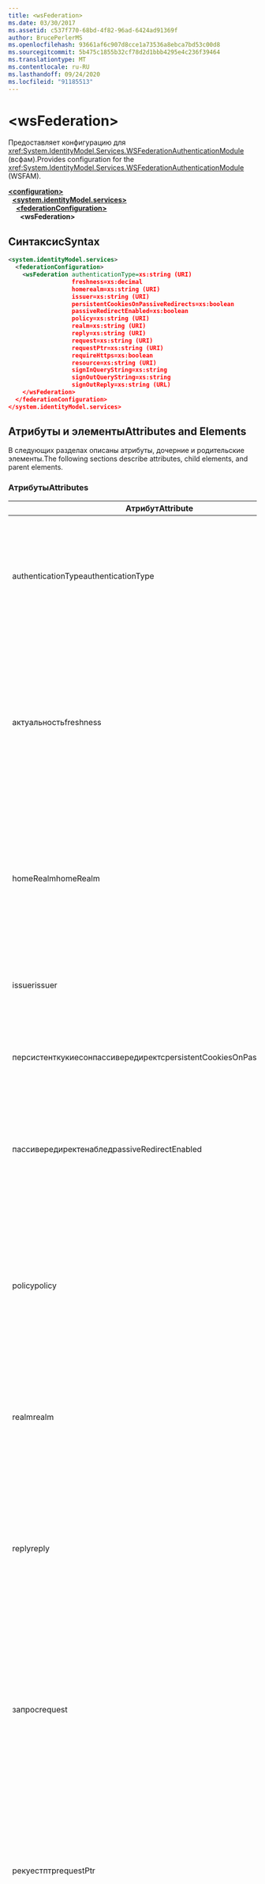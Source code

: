 ```yaml
---
title: <wsFederation>
ms.date: 03/30/2017
ms.assetid: c537f770-68bd-4f82-96ad-6424ad91369f
author: BrucePerlerMS
ms.openlocfilehash: 93661af6c907d8cce1a73536a8ebca7bd53c00d8
ms.sourcegitcommit: 5b475c1855b32cf78d2d1bbb4295e4c236f39464
ms.translationtype: MT
ms.contentlocale: ru-RU
ms.lasthandoff: 09/24/2020
ms.locfileid: "91185513"
---
```

# \<wsFederation>

<span data-ttu-id="3f9d1-101">Предоставляет конфигурацию для <xref:System.IdentityModel.Services.WSFederationAuthenticationModule> (всфам).</span><span class="sxs-lookup"><span data-stu-id="3f9d1-101">Provides configuration for the <xref:System.IdentityModel.Services.WSFederationAuthenticationModule> (WSFAM).</span></span>  
  
[**\<configuration>**](../configuration-element.md)\
&nbsp;&nbsp;[**\<system.identityModel.services>**](system-identitymodel-services.md)\
&nbsp;&nbsp;&nbsp;&nbsp;[**\<federationConfiguration>**](federationconfiguration.md)\
&nbsp;&nbsp;&nbsp;&nbsp;&nbsp;&nbsp;**\<wsFederation>**  
  
## <a name="syntax"></a><span data-ttu-id="3f9d1-102">Синтаксис</span><span class="sxs-lookup"><span data-stu-id="3f9d1-102">Syntax</span></span>  
  
```xml
<system.identityModel.services>  
  <federationConfiguration>  
    <wsFederation authenticationType=xs:string (URI)  
                  freshness=xs:decimal  
                  homerealm=xs:string (URI)  
                  issuer=xs:string (URI)  
                  persistentCookiesOnPassiveRedirects=xs:boolean  
                  passiveRedirectEnabled=xs:boolean  
                  policy=xs:string (URI)  
                  realm=xs:string (URI)  
                  reply=xs:string (URI)  
                  request=xs:string (URI)  
                  requestPtr=xs:string (URI)  
                  requireHttps=xs:boolean  
                  resource=xs:string (URI)  
                  signInQueryString=xs:string  
                  signOutQueryString=xs:string  
                  signOutReply=xs:string (URL)  
    </wsFederation>  
  </federationConfiguration>  
</system.identityModel.services>  
```  
  
## <a name="attributes-and-elements"></a><span data-ttu-id="3f9d1-103">Атрибуты и элементы</span><span class="sxs-lookup"><span data-stu-id="3f9d1-103">Attributes and Elements</span></span>  

 <span data-ttu-id="3f9d1-104">В следующих разделах описаны атрибуты, дочерние и родительские элементы.</span><span class="sxs-lookup"><span data-stu-id="3f9d1-104">The following sections describe attributes, child elements, and parent elements.</span></span>  
  
### <a name="attributes"></a><span data-ttu-id="3f9d1-105">Атрибуты</span><span class="sxs-lookup"><span data-stu-id="3f9d1-105">Attributes</span></span>  
  
|<span data-ttu-id="3f9d1-106">Атрибут</span><span class="sxs-lookup"><span data-stu-id="3f9d1-106">Attribute</span></span>|<span data-ttu-id="3f9d1-107">Описание</span><span class="sxs-lookup"><span data-stu-id="3f9d1-107">Description</span></span>|  
|---------------|-----------------|  
|<span data-ttu-id="3f9d1-108">authenticationType</span><span class="sxs-lookup"><span data-stu-id="3f9d1-108">authenticationType</span></span>|<span data-ttu-id="3f9d1-109">Универсальный код ресурса (URI), указывающий тип аутентификации.</span><span class="sxs-lookup"><span data-stu-id="3f9d1-109">A URI that specifies the authentication type.</span></span> <span data-ttu-id="3f9d1-110">Задает параметр wauth для запроса на вход WS-Federation.</span><span class="sxs-lookup"><span data-stu-id="3f9d1-110">Sets the WS-Federation sign-in request wauth parameter.</span></span> <span data-ttu-id="3f9d1-111">Необязательный элемент.</span><span class="sxs-lookup"><span data-stu-id="3f9d1-111">Optional.</span></span> <span data-ttu-id="3f9d1-112">Значение по умолчанию — пустая строка, указывающая, что параметр wauth не включен в запрос.</span><span class="sxs-lookup"><span data-stu-id="3f9d1-112">The default is an empty string, which specifies that the wauth parameter is not included in the request.</span></span>|  
|<span data-ttu-id="3f9d1-113">актуальность</span><span class="sxs-lookup"><span data-stu-id="3f9d1-113">freshness</span></span>|<span data-ttu-id="3f9d1-114">Требуемая максимальная длительность запросов аутентификации в минутах.</span><span class="sxs-lookup"><span data-stu-id="3f9d1-114">The desired maximum age of authentication requests, in minutes.</span></span> <span data-ttu-id="3f9d1-115">Задает параметр wfresh запроса входа запроса WS-Federation.</span><span class="sxs-lookup"><span data-stu-id="3f9d1-115">Sets the WS-Federation sign-in request wfresh parameter.</span></span> <span data-ttu-id="3f9d1-116">Необязательный элемент.</span><span class="sxs-lookup"><span data-stu-id="3f9d1-116">Optional.</span></span> <span data-ttu-id="3f9d1-117">По умолчанию используется значение ноль.</span><span class="sxs-lookup"><span data-stu-id="3f9d1-117">The default is zero.</span></span> <span data-ttu-id="3f9d1-118">Необязательный элемент.</span><span class="sxs-lookup"><span data-stu-id="3f9d1-118">Optional.</span></span> <span data-ttu-id="3f9d1-119">**Предупреждение:**  В следующем выпуске .NET Framework 4,5 `freshness` атрибут будет иметь тип `xs:string` , а его значение по умолчанию будет `null` .</span><span class="sxs-lookup"><span data-stu-id="3f9d1-119">**Warning:**  In the next release of .NET Framework 4.5, the `freshness` attribute will be of type `xs:string` and its default value will be `null`.</span></span>|  
|<span data-ttu-id="3f9d1-120">homeRealm</span><span class="sxs-lookup"><span data-stu-id="3f9d1-120">homeRealm</span></span>|<span data-ttu-id="3f9d1-121">Домашняя область поставщика удостоверений (IdP), используемая для проверки подлинности.</span><span class="sxs-lookup"><span data-stu-id="3f9d1-121">The home realm of the identity provider (IdP) to use for authentication.</span></span> <span data-ttu-id="3f9d1-122">Задает параметр whr запроса входа запроса WS-Federation.</span><span class="sxs-lookup"><span data-stu-id="3f9d1-122">Sets the WS-Federation sign-in request whr parameter.</span></span> <span data-ttu-id="3f9d1-123">Необязательный элемент.</span><span class="sxs-lookup"><span data-stu-id="3f9d1-123">Optional.</span></span> <span data-ttu-id="3f9d1-124">Значение по умолчанию — пустая строка, указывающая, что параметр Втч не включен в запрос.</span><span class="sxs-lookup"><span data-stu-id="3f9d1-124">The default is an empty string, which specifies that the whr parameter is not included in the request.</span></span>|  
|<span data-ttu-id="3f9d1-125">issuer</span><span class="sxs-lookup"><span data-stu-id="3f9d1-125">issuer</span></span>|<span data-ttu-id="3f9d1-126">Универсальный код ресурса (URI) предполагаемого издателя маркера.</span><span class="sxs-lookup"><span data-stu-id="3f9d1-126">The URI of the intended token issuer.</span></span> <span data-ttu-id="3f9d1-127">Задает базовый URL-адрес для запросов входа WS-Federation и запросов выхода.</span><span class="sxs-lookup"><span data-stu-id="3f9d1-127">Sets the base URL of WS-Federation sign-in requests and sign-out requests Required.</span></span>|  
|<span data-ttu-id="3f9d1-128">персистенткукиесонпассивередиректс</span><span class="sxs-lookup"><span data-stu-id="3f9d1-128">persistentCookiesOnPassiveRedirects</span></span>|<span data-ttu-id="3f9d1-129">Указывает, выдаются ли постоянные файлы cookie при проверке подлинности.</span><span class="sxs-lookup"><span data-stu-id="3f9d1-129">Specifies whether persistent cookies are issued on authentication.</span></span> <span data-ttu-id="3f9d1-130">Необязательный элемент.</span><span class="sxs-lookup"><span data-stu-id="3f9d1-130">Optional.</span></span> <span data-ttu-id="3f9d1-131">Значение по умолчанию — false, а файлы cookie не выдаются.</span><span class="sxs-lookup"><span data-stu-id="3f9d1-131">The default is "false", cookies are not issued.</span></span>|  
|<span data-ttu-id="3f9d1-132">пассивередиректенаблед</span><span class="sxs-lookup"><span data-stu-id="3f9d1-132">passiveRedirectEnabled</span></span>|<span data-ttu-id="3f9d1-133">Указывает, включена ли ВСФАМ для автоматического перенаправления неавторизованных запросов STS.</span><span class="sxs-lookup"><span data-stu-id="3f9d1-133">Specifies whether the WSFAM is enabled to automatically redirect unauthorized requests to an STS.</span></span> <span data-ttu-id="3f9d1-134">Необязательный элемент.</span><span class="sxs-lookup"><span data-stu-id="3f9d1-134">Optional.</span></span> <span data-ttu-id="3f9d1-135">Значение по умолчанию — true, неавторизованные запросы автоматически перенаправляются.</span><span class="sxs-lookup"><span data-stu-id="3f9d1-135">The default is "true", unauthorized requests are automatically redirected.</span></span>|  
|<span data-ttu-id="3f9d1-136">policy</span><span class="sxs-lookup"><span data-stu-id="3f9d1-136">policy</span></span>|<span data-ttu-id="3f9d1-137">URL-адрес, указывающий расположение соответствующей политики для использования при запросах на вход.</span><span class="sxs-lookup"><span data-stu-id="3f9d1-137">A URL that specifies the location of the relevant policy to use on sign-in requests.</span></span> <span data-ttu-id="3f9d1-138">Значение по умолчанию - пустая строка.</span><span class="sxs-lookup"><span data-stu-id="3f9d1-138">The default is an empty string.</span></span> <span data-ttu-id="3f9d1-139">Задает параметр wp запроса входа запроса WS-Federation.</span><span class="sxs-lookup"><span data-stu-id="3f9d1-139">Sets the WS-Federation sign-in request wp parameter.</span></span> <span data-ttu-id="3f9d1-140">Необязательный элемент.</span><span class="sxs-lookup"><span data-stu-id="3f9d1-140">Optional.</span></span> <span data-ttu-id="3f9d1-141">Значение по умолчанию — пустая строка, которая указывает, что параметр WP не включен в запрос.</span><span class="sxs-lookup"><span data-stu-id="3f9d1-141">The default is an empty string, which specifies that the wp parameter is not included in the request.</span></span>|  
|<span data-ttu-id="3f9d1-142">realm</span><span class="sxs-lookup"><span data-stu-id="3f9d1-142">realm</span></span>|<span data-ttu-id="3f9d1-143">Универсальный код ресурса (URI) области запроса.</span><span class="sxs-lookup"><span data-stu-id="3f9d1-143">The URI of the requesting realm.</span></span> <span data-ttu-id="3f9d1-144">(URI, определяющий проверяющую сторону (RP) для службы маркеров безопасности (STS).) Задает параметр запроса на вход wtrealm WS-Federation.</span><span class="sxs-lookup"><span data-stu-id="3f9d1-144">(A URI that identifies the relying party (RP) to the security token service (STS).) Sets the request wtrealm WS-Federation sign-in request parameter.</span></span> <span data-ttu-id="3f9d1-145">Обязательный элемент.</span><span class="sxs-lookup"><span data-stu-id="3f9d1-145">Required.</span></span>|  
|<span data-ttu-id="3f9d1-146">reply</span><span class="sxs-lookup"><span data-stu-id="3f9d1-146">reply</span></span>|<span data-ttu-id="3f9d1-147">URL-адрес, указывающий адрес, по которому приложение проверяющей стороны (RP) хотел бы получить ответы от службы токенов безопасности (STS).</span><span class="sxs-lookup"><span data-stu-id="3f9d1-147">A URL that identifies the address at which the relying party (RP) application would like to receive replies from the Security Token Service (STS).</span></span> <span data-ttu-id="3f9d1-148">Задает параметр wreply для запроса на вход WS-Federation.</span><span class="sxs-lookup"><span data-stu-id="3f9d1-148">Sets the WS-Federation sign-in request wreply parameter.</span></span> <span data-ttu-id="3f9d1-149">Необязательный элемент.</span><span class="sxs-lookup"><span data-stu-id="3f9d1-149">Optional.</span></span> <span data-ttu-id="3f9d1-150">Значение по умолчанию — пустая строка, указывающая, что параметр wreply не включен в запрос.</span><span class="sxs-lookup"><span data-stu-id="3f9d1-150">The default is an empty string, which specifies that the wreply parameter is not included in the request.</span></span>|  
|<span data-ttu-id="3f9d1-151">запрос</span><span class="sxs-lookup"><span data-stu-id="3f9d1-151">request</span></span>|<span data-ttu-id="3f9d1-152">Запрос на выдачу маркера.</span><span class="sxs-lookup"><span data-stu-id="3f9d1-152">The token issuance request.</span></span> <span data-ttu-id="3f9d1-153">Задает параметр wreq запроса входа запроса WS-Federation.</span><span class="sxs-lookup"><span data-stu-id="3f9d1-153">Sets the WS-Federation sign-in request wreq parameter.</span></span> <span data-ttu-id="3f9d1-154">Необязательный элемент.</span><span class="sxs-lookup"><span data-stu-id="3f9d1-154">Optional.</span></span> <span data-ttu-id="3f9d1-155">Значение по умолчанию — пустая строка, указывающая, что параметр wreq не включен в запрос.</span><span class="sxs-lookup"><span data-stu-id="3f9d1-155">The default is an empty string, which specifies that the wreq parameter is not included in the request.</span></span> <span data-ttu-id="3f9d1-156">Не включая wreq или параметр wreqptr в запросе, подразумевает, что STS знает, какой тип маркера следует выдавать.</span><span class="sxs-lookup"><span data-stu-id="3f9d1-156">Not including the wreq or the wreqptr parameter in the request implies that the STS knows what kind of token to issue.</span></span>|  
|<span data-ttu-id="3f9d1-157">рекуестптр</span><span class="sxs-lookup"><span data-stu-id="3f9d1-157">requestPtr</span></span>|<span data-ttu-id="3f9d1-158">URL-адрес, указывающий расположение запроса выдачи токена.</span><span class="sxs-lookup"><span data-stu-id="3f9d1-158">A URL that specifies the location of the token issuance request.</span></span> <span data-ttu-id="3f9d1-159">Задает параметр запроса wreqptr.</span><span class="sxs-lookup"><span data-stu-id="3f9d1-159">Sets the request wreqptr parameter.</span></span> <span data-ttu-id="3f9d1-160">Необязательный элемент.</span><span class="sxs-lookup"><span data-stu-id="3f9d1-160">Optional.</span></span> <span data-ttu-id="3f9d1-161">Значение по умолчанию — пустая строка, указывающая, что параметр wreqptr не включен в запрос.</span><span class="sxs-lookup"><span data-stu-id="3f9d1-161">The default is an empty string, which specifies that the wreqptr parameter is not included in the request.</span></span> <span data-ttu-id="3f9d1-162">Не включая wreq или параметр wreqptr в запросе, подразумевает, что STS знает, какой тип маркера следует выдавать.</span><span class="sxs-lookup"><span data-stu-id="3f9d1-162">Not including the wreq or the wreqptr parameter in the request implies that the STS knows what kind of token to issue.</span></span>|  
|<span data-ttu-id="3f9d1-163">requireHttps</span><span class="sxs-lookup"><span data-stu-id="3f9d1-163">requireHttps</span></span>|<span data-ttu-id="3f9d1-164">Указывает, должен ли обмен данными со службой маркеров безопасности (STS) использовать протокол HTTPS.</span><span class="sxs-lookup"><span data-stu-id="3f9d1-164">Specifies whether communication with the security token service (STS) must use HTTPS protocol.</span></span> <span data-ttu-id="3f9d1-165">Необязательный элемент.</span><span class="sxs-lookup"><span data-stu-id="3f9d1-165">Optional.</span></span> <span data-ttu-id="3f9d1-166">Значение по умолчанию — true, необходимо использовать протокол HTTPS.</span><span class="sxs-lookup"><span data-stu-id="3f9d1-166">The default is "true", HTTPS must be used.</span></span>|  
|<span data-ttu-id="3f9d1-167">ресурс</span><span class="sxs-lookup"><span data-stu-id="3f9d1-167">resource</span></span>|<span data-ttu-id="3f9d1-168">Универсальный код ресурса (URI), определяющий ресурс, доступ к которому осуществлялся, проверяющую сторону (RP), для службы токенов безопасности (STS).</span><span class="sxs-lookup"><span data-stu-id="3f9d1-168">A URI that identifies the resource being accessed, the relying party (RP), to the to the security token service (STS).</span></span> <span data-ttu-id="3f9d1-169">Необязательный элемент.</span><span class="sxs-lookup"><span data-stu-id="3f9d1-169">Optional.</span></span> <span data-ttu-id="3f9d1-170">Задает параметр врес для запроса на вход WS-Federation.</span><span class="sxs-lookup"><span data-stu-id="3f9d1-170">Sets the WS-Federation sign-in request wres parameter.</span></span> <span data-ttu-id="3f9d1-171">Необязательный элемент.</span><span class="sxs-lookup"><span data-stu-id="3f9d1-171">Optional.</span></span> <span data-ttu-id="3f9d1-172">Значение по умолчанию — пустая строка, указывающая, что параметр врес не включен в запрос.</span><span class="sxs-lookup"><span data-stu-id="3f9d1-172">The default is an empty string, which specifies that the wres parameter is not included in the request.</span></span> <span data-ttu-id="3f9d1-173">**Примечание.**  врес является устаревшим параметром.</span><span class="sxs-lookup"><span data-stu-id="3f9d1-173">**Note:**  wres is a legacy parameter.</span></span> <span data-ttu-id="3f9d1-174">Укажите `realm` атрибут, чтобы использовать вместо него параметр wtrealm.</span><span class="sxs-lookup"><span data-stu-id="3f9d1-174">Specify the `realm` attribute to use the wtrealm parameter instead.</span></span>|  
|<span data-ttu-id="3f9d1-175">сигнинкуеристринг</span><span class="sxs-lookup"><span data-stu-id="3f9d1-175">signInQueryString</span></span>|<span data-ttu-id="3f9d1-176">Предоставляет точку расширения для указания параметров запроса, определенных приложением, в URL-адресе запроса на вход WS-Federation.</span><span class="sxs-lookup"><span data-stu-id="3f9d1-176">Provides an extensibility point to specify application defined query parameters in the WS-Federation sign-in request URL.</span></span> <span data-ttu-id="3f9d1-177">Необязательный элемент.</span><span class="sxs-lookup"><span data-stu-id="3f9d1-177">Optional.</span></span> <span data-ttu-id="3f9d1-178">Значение по умолчанию — пустая строка, которая указывает, что в запрос не должны включаться дополнительные параметры.</span><span class="sxs-lookup"><span data-stu-id="3f9d1-178">The default is an empty string, which specifies that no additional parameters should be included in the request.</span></span> <span data-ttu-id="3f9d1-179">Параметры указываются в виде фрагмента строки запроса в следующей форме: `"param1=value1&param2=value2&param3=value3"` и т. д.</span><span class="sxs-lookup"><span data-stu-id="3f9d1-179">The parameters are specified as a query string fragment using the following form: `"param1=value1&param2=value2&param3=value3"` and so on.</span></span> <span data-ttu-id="3f9d1-180">**Примечание.**  В файле конфигурации символ "&" в строке запроса должен быть указан с помощью ссылки на сущность, `&` .</span><span class="sxs-lookup"><span data-stu-id="3f9d1-180">**Note:**  In a configuration file the ‘&" character in the query string must be specified using its entity reference, `&`.</span></span>|  
|<span data-ttu-id="3f9d1-181">сигнауткуеристринг</span><span class="sxs-lookup"><span data-stu-id="3f9d1-181">signOutQueryString</span></span>|<span data-ttu-id="3f9d1-182">Предоставляет точку расширения для указания параметров запроса, определенных приложением, в URL-адресе запроса на вход WS-Federation.</span><span class="sxs-lookup"><span data-stu-id="3f9d1-182">Provides an extensibility point to specify application defined query parameters in the WS-Federation sign-in request URL.</span></span> <span data-ttu-id="3f9d1-183">Необязательный элемент.</span><span class="sxs-lookup"><span data-stu-id="3f9d1-183">Optional.</span></span> <span data-ttu-id="3f9d1-184">Значение по умолчанию — пустая строка, которая указывает, что в запрос не должны включаться дополнительные параметры.</span><span class="sxs-lookup"><span data-stu-id="3f9d1-184">The default is an empty string, which specifies that no additional parameters should be included in the request.</span></span> <span data-ttu-id="3f9d1-185">Параметры указываются в виде фрагмента строки запроса в следующей форме: `"param1=value1&param2=value2&param3=value3"` и т. д.</span><span class="sxs-lookup"><span data-stu-id="3f9d1-185">The parameters are specified as a query string fragment using the following form: `"param1=value1&param2=value2&param3=value3"` and so on.</span></span> <span data-ttu-id="3f9d1-186">**Примечание.**  В файле конфигурации символ "&" в строке запроса должен быть указан с помощью ссылки на сущность, `&` .</span><span class="sxs-lookup"><span data-stu-id="3f9d1-186">**Note:**  In a configuration file the ‘&" character in the query string must be specified using its entity reference, `&`.</span></span>|  
|<span data-ttu-id="3f9d1-187">сигнаутрепли</span><span class="sxs-lookup"><span data-stu-id="3f9d1-187">signOutReply</span></span>|<span data-ttu-id="3f9d1-188">Указывает URL-адрес, на который служба маркеров безопасности должна перенаправлять клиент во время пассивного выхода через протокол WS-Federation.</span><span class="sxs-lookup"><span data-stu-id="3f9d1-188">Specifies the URL to which the client should be redirected by the security token service (STS) during passive sign-out through the WS-Federation protocol.</span></span> <span data-ttu-id="3f9d1-189">Задает параметр wreply в запросе выхода WS-Federation.</span><span class="sxs-lookup"><span data-stu-id="3f9d1-189">Sets the wreply parameter on a WS-Federation sign-out request.</span></span> <span data-ttu-id="3f9d1-190">Необязательный элемент.</span><span class="sxs-lookup"><span data-stu-id="3f9d1-190">Optional.</span></span> <span data-ttu-id="3f9d1-191">Значение по умолчанию — пустая строка, которая указывает, что в запрос не должны включаться дополнительные параметры.</span><span class="sxs-lookup"><span data-stu-id="3f9d1-191">The default is an empty string, which specifies that no additional parameters should be included in the request.</span></span>|  
  
### <a name="child-elements"></a><span data-ttu-id="3f9d1-192">Дочерние элементы</span><span class="sxs-lookup"><span data-stu-id="3f9d1-192">Child Elements</span></span>  

 <span data-ttu-id="3f9d1-193">Нет</span><span class="sxs-lookup"><span data-stu-id="3f9d1-193">None</span></span>  
  
### <a name="parent-elements"></a><span data-ttu-id="3f9d1-194">Родительские элементы</span><span class="sxs-lookup"><span data-stu-id="3f9d1-194">Parent Elements</span></span>  
  
|<span data-ttu-id="3f9d1-195">Элемент</span><span class="sxs-lookup"><span data-stu-id="3f9d1-195">Element</span></span>|<span data-ttu-id="3f9d1-196">Описание</span><span class="sxs-lookup"><span data-stu-id="3f9d1-196">Description</span></span>|  
|-------------|-----------------|  
|[\<federationConfiguration>](federationconfiguration.md)|<span data-ttu-id="3f9d1-197">Содержит параметры, которые настраивают свойства <xref:System.IdentityModel.Services.WSFederationAuthenticationModule> (всфам) и <xref:System.IdentityModel.Services.SessionAuthenticationModule> (SAM).</span><span class="sxs-lookup"><span data-stu-id="3f9d1-197">Contains the settings that configure the <xref:System.IdentityModel.Services.WSFederationAuthenticationModule> (WSFAM) and the <xref:System.IdentityModel.Services.SessionAuthenticationModule> (SAM).</span></span>|  
  
## <a name="remarks"></a><span data-ttu-id="3f9d1-198">Remarks</span><span class="sxs-lookup"><span data-stu-id="3f9d1-198">Remarks</span></span>  

 <span data-ttu-id="3f9d1-199">Элемент можно использовать `<wsFederation>` для настройки параметров WS-Federation по умолчанию и поведения по умолчанию для всфам.</span><span class="sxs-lookup"><span data-stu-id="3f9d1-199">You can use the `<wsFederation>` element to configure default WS-Federation parameter settings and default behavior for the WSFAM.</span></span> <span data-ttu-id="3f9d1-200">Параметры WS-Federation, определенные в `<wsFederation>` наборе элементов эквивалентные свойства, предоставляемые <xref:System.IdentityModel.Services.WSFederationAuthenticationModule> классом.</span><span class="sxs-lookup"><span data-stu-id="3f9d1-200">WS-Federation parameter settings defined under the `<wsFederation>` element set equivalent properties exposed by the <xref:System.IdentityModel.Services.WSFederationAuthenticationModule> class.</span></span> <span data-ttu-id="3f9d1-201">Эти свойства остаются одинаковыми для каждого запроса, выданного ВСФАМ.</span><span class="sxs-lookup"><span data-stu-id="3f9d1-201">These properties remain the same for every request issued by the WSFAM.</span></span> <span data-ttu-id="3f9d1-202">Параметры WS-Federation можно изменить динамически во время обработки запроса, добавив обработчики событий для событий, предоставляемых ВСФАМ; Например, <xref:System.IdentityModel.Services.WSFederationAuthenticationModule.RedirectingToIdentityProvider> событие.</span><span class="sxs-lookup"><span data-stu-id="3f9d1-202">You can change the WS-Federation parameters dynamically during request processing by adding event handlers for the events exposed by WSFAM; for example, the <xref:System.IdentityModel.Services.WSFederationAuthenticationModule.RedirectingToIdentityProvider> event.</span></span> <span data-ttu-id="3f9d1-203">Дополнительные сведения см. в документации по <xref:System.IdentityModel.Services.WSFederationAuthenticationModule> классу.</span><span class="sxs-lookup"><span data-stu-id="3f9d1-203">For more information, see the documentation for the <xref:System.IdentityModel.Services.WSFederationAuthenticationModule> class.</span></span>  
  
 <span data-ttu-id="3f9d1-204">`<wsFederation>`Элемент представлен <xref:System.IdentityModel.Services.Configuration.WSFederationElement> классом.</span><span class="sxs-lookup"><span data-stu-id="3f9d1-204">The `<wsFederation>` element is represented by the <xref:System.IdentityModel.Services.Configuration.WSFederationElement> class.</span></span> <span data-ttu-id="3f9d1-205">Сам объект конфигурации представлен <xref:System.IdentityModel.Services.Configuration.WsFederationConfiguration> классом.</span><span class="sxs-lookup"><span data-stu-id="3f9d1-205">The configuration object itself is represented by the <xref:System.IdentityModel.Services.Configuration.WsFederationConfiguration> class.</span></span> <span data-ttu-id="3f9d1-206">Один <xref:System.IdentityModel.Services.Configuration.WsFederationConfiguration> экземпляр задается для <xref:System.IdentityModel.Services.Configuration.FederationConfiguration> объекта, доступ к которому осуществляется через <xref:System.IdentityModel.Services.FederatedAuthentication.FederationConfiguration%2A?displayProperty=nameWithType> свойство и обеспечивает конфигурацию для всфам.</span><span class="sxs-lookup"><span data-stu-id="3f9d1-206">A single <xref:System.IdentityModel.Services.Configuration.WsFederationConfiguration> instance is set on the <xref:System.IdentityModel.Services.Configuration.FederationConfiguration> object that is accessed through the <xref:System.IdentityModel.Services.FederatedAuthentication.FederationConfiguration%2A?displayProperty=nameWithType> property and provides configuration for the WSFAM.</span></span>  
  
## <a name="example"></a><span data-ttu-id="3f9d1-207">Пример</span><span class="sxs-lookup"><span data-stu-id="3f9d1-207">Example</span></span>  

 <span data-ttu-id="3f9d1-208">В следующем XML-коде показан `<wsFederation>` элемент, указывающий параметры для всфам.</span><span class="sxs-lookup"><span data-stu-id="3f9d1-208">The following XML shows a `<wsFederation>` element that specifies settings for the WSFAM.</span></span>  
  
> [!WARNING]
> <span data-ttu-id="3f9d1-209">В этом примере ВСФАМ не требуется для использования HTTPS.</span><span class="sxs-lookup"><span data-stu-id="3f9d1-209">In this example, the WSFAM is not required to use HTTPS.</span></span> <span data-ttu-id="3f9d1-210">Это связано с тем, что `requireHttps` атрибут `<wsFederation>` элемента задан `false` .</span><span class="sxs-lookup"><span data-stu-id="3f9d1-210">This is because the `requireHttps` attribute on the `<wsFederation>` element is set `false`.</span></span> <span data-ttu-id="3f9d1-211">Этот параметр не рекомендуется для большинства рабочих сред, так как может представлять угрозу безопасности.</span><span class="sxs-lookup"><span data-stu-id="3f9d1-211">This setting is not recommended for most production environments as it may present a security risk.</span></span>  
  
```xml
<wsFederation passiveRedirectEnabled="true"
              issuer="http://localhost:15839/wsFederationSTS/Issue"
              realm="http://localhost:50969/"
              reply="http://localhost:50969/"
              requireHttps="false"
              signOutReply="http://localhost:50969/SignedOutPage.html"
              signOutQueryString="Param1=value2&Param2=value2"
              persistentCookiesOnPassiveRedirects="true" />
```  
  
## <a name="see-also"></a><span data-ttu-id="3f9d1-212">См. также раздел</span><span class="sxs-lookup"><span data-stu-id="3f9d1-212">See also</span></span>

- <xref:System.IdentityModel.Services.WSFederationAuthenticationModule>
- <xref:System.IdentityModel.Services.FederatedAuthentication.FederationConfiguration%2A?displayProperty=nameWithType>
